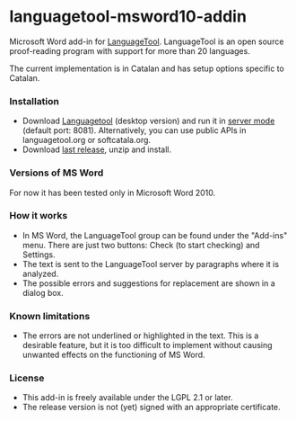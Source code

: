# languagetool-msword10-addin

Microsoft Word add-in for [LanguageTool](https://www.languagetool.org). LanguageTool is an open source proof-reading program with support for more than 20 languages.

The current implementation is in Catalan and has setup options specific to Catalan.  

### Installation
* Download [Languagetool](https://www.languagetool.org) (desktop version) and run it in [server mode](http://wiki.languagetool.org/http-server) (default port: 8081). Alternatively, you can use public APIs in languagetool.org or softcatala.org.
* Download [last release](https://github.com/jaumeortola/languagetool-msword10-addin/releases/latest), unzip and install.

### Versions of MS Word
For now it has been tested only in Microsoft Word 2010. 

### How it works
* In MS Word, the LanguageTool group can be found under the "Add-ins" menu. There are just two buttons: Check (to start checking) and Settings. 
* The text is sent to the LanguageTool server by paragraphs where it is analyzed. 
* The possible errors and suggestions for replacement are shown in a dialog box.

### Known limitations
* The errors are not underlined or highlighted in the text. This is a desirable feature, but it is too difficult to implement without causing unwanted effects on the functioning of MS Word. 

### License
* This add-in is freely available under the LGPL 2.1 or later.
* The release version is not (yet) signed with an appropriate certificate.
